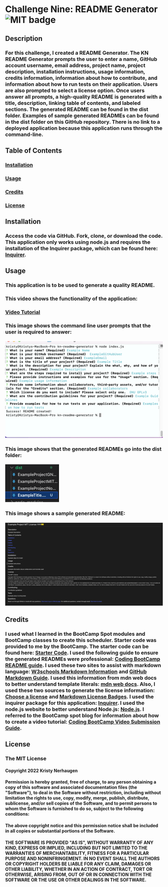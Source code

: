 # Challenge Nine: README Generator ![MIT badge](https://img.shields.io/badge/License-MIT-yellow.svg)

## Description
### For this challenge, I created a README Generator. The KN README Generator prompts the user to enter a name, GitHub account username, email address, project name, project description, installation instructions, usage information, credits information, information about how to contribute, and information about how to run tests on their application. Users are also prompted to select a license option. Once users answer all prompts, a high-quality README is generated with a title, description, linking table of contents, and labeled sections. The generated README can be found in the dist folder. Examples of sample generated READMEs can be found in the dist folder on this GitHub repository. There is no link to a deployed application because this application runs through the command-line.

## Table of Contents 
  ### [Installation](#installation)
  ### [Usage](#usage)
  ### [Credits](#credits) 
  ### [License](#license)

## Installation
### Access the code via GitHub. Fork, clone, or download the code. This application only works using node.js and requires the installation of the Inquirer package, which can be found here: [Inquirer](https://www.npmjs.com/package/inquirer). 

## Usage
### This application is to be used to generate a quality README. 

### This video shows the functionality of the application:
### [Video Tutorial](https://drive.google.com/file/d/1dD9XNV_0xH9sqxIYhoK63HH_O5AIYnoz/view?usp=sharing)
### This image shows the command line user prompts that the user is required to answer:
#### ![Screen shot of command line prompts](/assets/images/CommandLine.png)
### This image shows that the generated READMEs go into the dist folder:
#### ![Screen shot of dist folder](/assets/images/DistFolder.png)
### This image shows a sample generated README:
#### ![Screen shot of sample README](/assets/images/SampleREADME.png)

## Credits 
### I used what I learned in the BootCamp Spot modules and BootCamp classes to create this scheduler. Starter code was provided to me by the BootCamp. The starter code can be found here: [Starter Code](https://github.com/coding-boot-camp/potential-enigma). I used the following guide to ensure the generated READMEs were professional: [Coding BootCamp README guide](https://coding-boot-camp.github.io/full-stack/github/professional-readme-guide). I used these two sites to assist with markdown language: [W3schools Markdown Information](https://www.w3schools.io/file/markdown-links/) and [GitHub Markdown Guide](https://docs.github.com/en/get-started/writing-on-github/getting-started-with-writing-and-formatting-on-github/basic-writing-and-formatting-syntax). I used this information from mdn web docs to better understand template literals: [mdn web docs](https://developer.mozilla.org/en-US/docs/Web/JavaScript/Reference/Template_literals). Also, I used these two sources to generate the license information: [Choose a license](https://choosealicense.com/) and [Markdown License Badges](https://gist.github.com/lukas-h/2a5d00690736b4c3a7ba). I used the inquirer package for this application: [Inquirer](https://www.npmjs.com/package/inquirer#questions). I used the node.js website to better understand Node.js: [Node.js](https://nodejs.dev/learn/the-nodejs-fs-module). I referred to the BootCamp spot blog for information about how to create a video tutorial: [Coding BootCamp Video Submission Guide](https://coding-boot-camp.github.io/full-stack/computer-literacy/video-submission-guide). 

## License
 ### The MIT License 
 #### Copyright 2022 Kristy Nerhaugen 
 #### Permission is hereby granted, free of charge, to any person obtaining a copy of this software and associated documentation files (the "Software"), to deal in the Software without restriction, including without limitation the rights to use, copy, modify, merge, publish, distribute, sublicense, and/or sell copies of the Software, and to permit persons to whom the Software is furnished to do so, subject to the following conditions: 
 #### The above copyright notice and this permission notice shall be included in all copies or substantial portions of the Software. 
 #### THE SOFTWARE IS PROVIDED "AS IS", WITHOUT WARRANTY OF ANY KIND, EXPRESS OR IMPLIED, INCLUDING BUT NOT LIMITED TO THE WARRANTIES OF MERCHANTABILITY, FITNESS FOR A PARTICULAR PURPOSE AND NONINFRINGEMENT. IN NO EVENT SHALL THE AUTHORS OR COPYRIGHT HOLDERS BE LIABLE FOR ANY CLAIM, DAMAGES OR OTHER LIABILITY, WHETHER IN AN ACTION OF CONTRACT, TORT OR OTHERWISE, ARISING FROM, OUT OF OR IN CONNECTION WITH THE SOFTWARE OR THE USE OR OTHER DEALINGS IN THE SOFTWARE. 